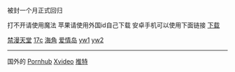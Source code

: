 被封一个月正式回归


打不开请使用魔法
苹果请使用外国id自己下载
安卓手机可以使用下面链接
[下载](https://www.1881878.xyz/https://d-06.winudf.com/b/APK/Y29tLmFtYnJvc2Uub3ZlcndhbGxfNjlfYTFiNjcxZjI?_fn=R29GbHkgVlBOLFYycmF5LFRyb2phbixzb2NrNV80LjUuMV9BUEtQdXJlLmFwaw&_p=Y29tLmFtYnJvc2Uub3ZlcndhbGw%3D&download_id=1133506723005222&is_hot=true&k=7a5f4f5961ce0e7fc8c8b16778d1662166c69f50)


[禁漫天堂](https://www.1881878.xyz/18comic.vip)
[17c](https://17c.com)
[海角](https://hai2406a6b.top)
[爱情岛](https://github.com/aqdltcom/latest)
[yw1](https://yw1137.com)
[yw2](https://by25777.com)

--------------------------
国外的
[Pornhub](https://cn.pornhub.com)
[Xvideo](https://xvideos.com)
[推特](https://x.com)